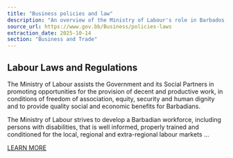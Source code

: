 ```yaml
---
title: "Business policies and law"
description: "An overview of the Ministry of Labour's role in Barbados, focusing on promoting decent work, social benefits, and a skilled workforce for local and international markets."
source_url: https://www.gov.bb/Business/policies-laws
extraction_date: 2025-10-14
section: "Business and Trade"
---
```


## Labour Laws and Regulations

The Ministry of Labour assists the Government and its Social Partners in promoting opportunities for the provision of decent and productive work, in conditions of freedom of association, equity, security and human dignity and to provide quality social and economic benefits for Barbadians.

The Ministry of Labour strives to develop a Barbadian workforce, including persons with disabilities, that is well informed, properly trained and conditioned for the local, regional and extra-regional labour markets ...

[LEARN MORE](https://labour.gov.bb/)
```